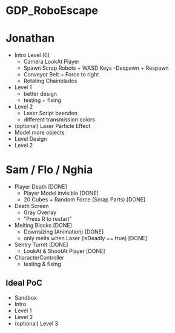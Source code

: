 # GDP_RoboEscape

# Jonathan
- Intro Level (0)
	- Camera LookAt Player
	- Spawn Scrap Robots + WASD Keys
		-Despawn + Respawn
	- Conveyor Belt + Force to right
	- Rotating Chainblades
- Level 1
	- better design
	- testing + fixing
- Level 2
	- Laser Script beenden
	- different transmission colors
- (optional) Laser Particle Effect
- Model more objects
- Level Design
- Level 2

# Sam / Flo / Nghia
- Player Death [DONE]
	- Player Model invisible [DONE]
	- 20 Cubes + Random Force (Scrap Parts) [DONE]
- Death Screen
	- Gray Overlay
	- "Press R to restart"
- Melting Blocks [DONE]
	- Downsizing (Animation) [DONE]
	- only melts when Laser (isDeadly == true) [DONE]
- Sentry Turret [DONE]
	- LookAt & ShootAt Player [DONE]
- CharacterController
	- testing & fixing

## Ideal PoC
- Sandbox
- Intro
- Level 1
- Level 2
- (optional) Level 3

